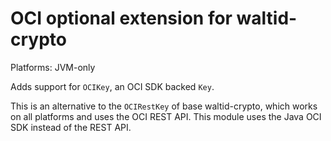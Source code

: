 # OCI optional extension for waltid-crypto

Platforms: JVM-only

Adds support for `OCIKey`, an OCI SDK backed `Key`.

This is an alternative to the `OCIRestKey` of base waltid-crypto, which works on all platforms and uses the OCI REST API.
This module uses the Java OCI SDK instead of the REST API.
